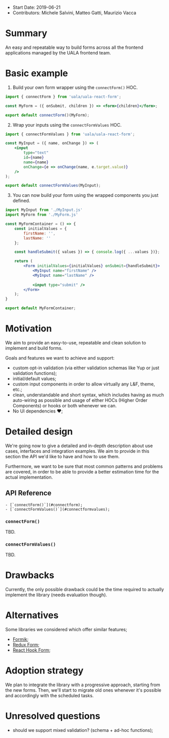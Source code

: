 - Start Date: 2019-06-21
- Contributors: Michele Salvini, Matteo Gatti, Maurizio Vacca

# Summary

An easy and repeatable way to build forms across all the frontend applications managed by the UALA frontend team.

# Basic example

1. Build your own form wrapper using the `connectForm()` HOC.

```jsx
import { connectForm } from 'uala/uala-react-form';

const MyForm = ({ onSubmit, children }) => <form>{children}</form>;

export default connectForm()(MyForm);
```

2. Wrap your inputs using the `connectFormValues` HOC.

```jsx
import { connectFormValues } from 'uala/uala-react-form';

const MyInput = ({ name, onChange }) => (
    <input
        type="text"
        id={name}
        name={name}
        onChange={e => onChange(name, e.target.value)}
    />
);

export default connectFormValues(MyInput);
```

3. You can now build your form using the wrapped components you just defined.

```jsx
import MyInput from './MyInput.js'
import MyForm from './MyForm.js'

const MyFormContainer = () => {
    const initialValues = {
        firstName: '',
        lastName: ''
    };

    const handleSubmit({ values }) => { console.log({ ...values })};

    return (
        <Form initialValues={initialValues} onSubmit={handleSubmit}>
            <MyInput name="firstName" />
            <MyInput name="lastName" />
            
            <input type="submit" />
        </Form>
    );
}

export default MyFormContainer;
```

# Motivation

We aim to provide an easy-to-use, repeatable and clean solution to implement and build forms.

Goals and features we want to achieve and support:

- custom opt-in validation (via either validation schemas like Yup or just validation functions);
- initial/default values;
- custom input components in order to allow virtually any L&F, theme, etc.;
- clean, understandable and short syntax, which includes having as much auto-wiring as possible and usage
of either HOCs (Higher Order Components) or hooks or both whenever we can.
- No UI dependencies :heart:;

# Detailed design

We're going now to give a detailed and in-depth description about use cases, interfaces and integration examples.
We aim to provide in this section the API we'd like to have and how to use them.

Furthermore, we want to be sure that most common patterns and problems are covered, in order to be able to provide
a better estimation time for the actual implementation.

## API Reference

    - [`connectForm()`](#connectform);
    - [`connectFormValues()`](#connectformvalues);

### `connectForm()`

TBD.

### `connectFormValues()`

TBD.

# Drawbacks

Currently, the only possible drawback could be the time required to actually implement the library (needs evaluation though).

# Alternatives

Some libraries we considered which offer similar features;

- [Formik](https://jaredpalmer.com/formik/);
- [Redux Form](https://redux-form.com/8.2.2/);
- [React Hook Form](https://react-hook-form.com/);

# Adoption strategy

We plan to integrate the library with a progressive approach, starting from the new forms.
Then, we'll start to migrate old ones whenever it's possible and accordingly with the scheduled tasks.

# Unresolved questions

- should we support mixed validation? (schema + ad-hoc functions);
